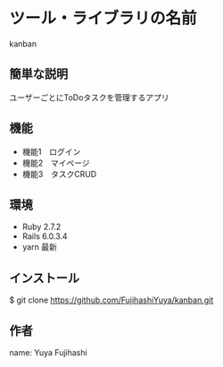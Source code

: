 # ツール・ライブラリの名前

kanban
 
## 簡単な説明

 ユーザーごとにToDoタスクを管理するアプリ
 
## 機能
 
- 機能1　ログイン
- 機能2　マイページ
- 機能3　タスクCRUD
 
## 環境
 
- Ruby 2.7.2
- Rails 6.0.3.4
- yarn 最新
 
## インストール
$ git clone https://github.com/FujihashiYuya/kanban.git
 
## 作者
name: Yuya Fujihashi
